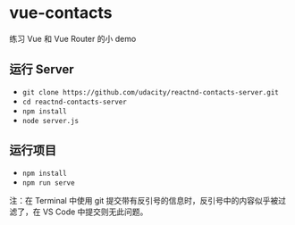 # vue-contacts
练习 Vue 和 Vue Router 的小 demo

## 运行 Server
- `git clone https://github.com/udacity/reactnd-contacts-server.git`
- `cd reactnd-contacts-server`
- `npm install`
- `node server.js`

## 运行项目
- `npm install`
- `npm run serve`

注：在 Terminal 中使用 git 提交带有反引号的信息时，反引号中的内容似乎被过滤了，在 VS Code 中提交则无此问题。
